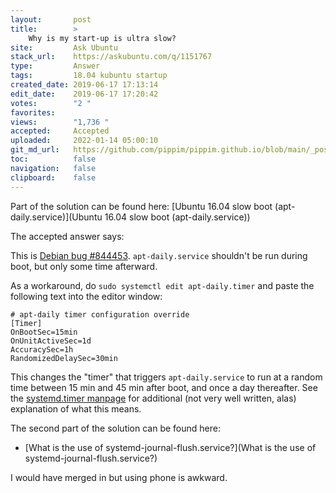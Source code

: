 ```yaml
---
layout:       post
title:        >
    Why is my start-up is ultra slow?
site:         Ask Ubuntu
stack_url:    https://askubuntu.com/q/1151767
type:         Answer
tags:         18.04 kubuntu startup
created_date: 2019-06-17 17:13:14
edit_date:    2019-06-17 17:20:42
votes:        "2 "
favorites:    
views:        "1,736 "
accepted:     Accepted
uploaded:     2022-01-14 05:00:10
git_md_url:   https://github.com/pippim/pippim.github.io/blob/main/_posts/2019/2019-06-17-Why-is-my-start-up-is-ultra-slow^.md
toc:          false
navigation:   false
clipboard:    false
---
```


Part of the solution can be found here: [Ubuntu 16.04 slow boot (apt-daily.service)](Ubuntu 16.04 slow boot (apt-daily.service))

The accepted answer says:

This is [Debian bug #844453](https://bugs.debian.org/cgi-bin/bugreport.cgi?bug=844453).  `apt-daily.service` shouldn't be run during boot, but only some time afterward.

As a workaround, do `sudo systemctl edit apt-daily.timer` and paste the following text into the editor window:

``` 
# apt-daily timer configuration override
[Timer]
OnBootSec=15min
OnUnitActiveSec=1d
AccuracySec=1h
RandomizedDelaySec=30min

```

This changes the "timer" that triggers `apt-daily.service` to run at a random time between 15 min and 45 min after boot, and once a day thereafter.  See the [systemd.timer manpage](http://man7.org/linux/man-pages/man5/systemd.timer.5.html) for additional (not very well written, alas) explanation of what this means.

The second part of the solution can be found here:

- [What is the use of systemd-journal-flush.service?](What is the use of systemd-journal-flush.service?)

I would have merged in but using phone is awkward.
